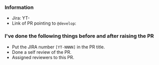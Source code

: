 ### Information

- Jira: YT-<Number>
- Link of PR pointing to `@develop`: 
  
### I've done the following things before and after raising the PR

* Put the JIRA number `[YT-NNNN]` in the PR title.
* Done a self review of the PR.
* Assigned reviewers to this PR.
